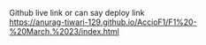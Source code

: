 Github live link or can say deploy link <br>
https://anurag-tiwari-129.github.io/AccioF1/F1%20-%20March,%2023/index.html
